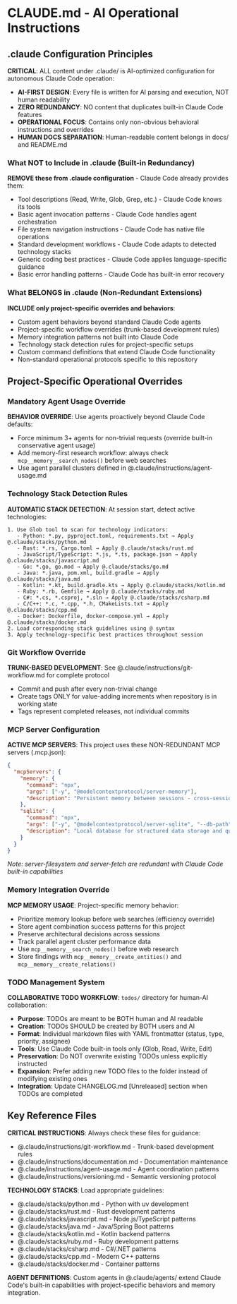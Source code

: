 # CLAUDE.md - AI Operational Instructions

## .claude Configuration Principles

**CRITICAL**: ALL content under .claude/ is AI-optimized configuration for autonomous Claude Code operation:

- **AI-FIRST DESIGN**: Every file is written for AI parsing and execution, NOT human readability
- **ZERO REDUNDANCY**: NO content that duplicates built-in Claude Code features
- **OPERATIONAL FOCUS**: Contains only non-obvious behavioral instructions and overrides
- **HUMAN DOCS SEPARATION**: Human-readable content belongs in docs/ and README.md

### What NOT to Include in .claude (Built-in Redundancy)
**REMOVE these from .claude configuration** - Claude Code already provides them:
- Tool descriptions (Read, Write, Glob, Grep, etc.) - Claude Code knows its tools
- Basic agent invocation patterns - Claude Code handles agent orchestration  
- File system navigation instructions - Claude Code has native file operations
- Standard development workflows - Claude Code adapts to detected technology stacks
- Generic coding best practices - Claude Code applies language-specific guidance
- Basic error handling patterns - Claude Code has built-in error recovery

### What BELONGS in .claude (Non-Redundant Extensions)
**INCLUDE only project-specific overrides and behaviors**:
- Custom agent behaviors beyond standard Claude Code agents
- Project-specific workflow overrides (trunk-based development rules)
- Memory integration patterns not built into Claude Code
- Technology stack detection rules for project-specific setups
- Custom command definitions that extend Claude Code functionality
- Non-standard operational protocols specific to this repository

## Project-Specific Operational Overrides

### Mandatory Agent Usage Override
**BEHAVIOR OVERRIDE**: Use agents proactively beyond Claude Code defaults:
- Force minimum 3+ agents for non-trivial requests (override built-in conservative agent usage)
- Add memory-first research workflow: always check `mcp__memory__search_nodes()` before web searches
- Use agent parallel clusters defined in @.claude/instructions/agent-usage.md

### Technology Stack Detection Rules
**AUTOMATIC STACK DETECTION**: At session start, detect active technologies:
```
1. Use Glob tool to scan for technology indicators:
   - Python: *.py, pyproject.toml, requirements.txt → Apply @.claude/stacks/python.md
   - Rust: *.rs, Cargo.toml → Apply @.claude/stacks/rust.md
   - JavaScript/TypeScript: *.js, *.ts, package.json → Apply @.claude/stacks/javascript.md
   - Go: *.go, go.mod → Apply @.claude/stacks/go.md
   - Java: *.java, pom.xml, build.gradle → Apply @.claude/stacks/java.md
   - Kotlin: *.kt, build.gradle.kts → Apply @.claude/stacks/kotlin.md
   - Ruby: *.rb, Gemfile → Apply @.claude/stacks/ruby.md
   - C#: *.cs, *.csproj, *.sln → Apply @.claude/stacks/csharp.md
   - C/C++: *.c, *.cpp, *.h, CMakeLists.txt → Apply @.claude/stacks/cpp.md
   - Docker: Dockerfile, docker-compose.yml → Apply @.claude/stacks/docker.md
2. Load corresponding stack guidelines using @ syntax
3. Apply technology-specific best practices throughout session
```

### Git Workflow Override
**TRUNK-BASED DEVELOPMENT**: See @.claude/instructions/git-workflow.md for complete protocol
- Commit and push after every non-trivial change
- Create tags ONLY for value-adding increments when repository is in working state
- Tags represent completed releases, not individual commits

### MCP Server Configuration
**ACTIVE MCP SERVERS**: This project uses these NON-REDUNDANT MCP servers (.mcp.json):
```json
{
  "mcpServers": {
    "memory": {
      "command": "npx",
      "args": ["-y", "@modelcontextprotocol/server-memory"],
      "description": "Persistent memory between sessions - cross-session context and learning"
    },
    "sqlite": {
      "command": "npx",
      "args": ["-y", "@modelcontextprotocol/server-sqlite", "--db-path", "./project.db"],
      "description": "Local database for structured data storage and queries"
    }
  }
}
```
*Note: server-filesystem and server-fetch are redundant with Claude Code built-in capabilities*

### Memory Integration Override
**MCP MEMORY USAGE**: Project-specific memory behavior:
- Prioritize memory lookup before web searches (efficiency override)
- Store agent combination success patterns for this project
- Preserve architectural decisions across sessions
- Track parallel agent cluster performance data
- Use `mcp__memory__search_nodes()` before web research
- Store findings with `mcp__memory__create_entities()` and `mcp__memory__create_relations()`

### TODO Management System
**COLLABORATIVE TODO WORKFLOW**: `todos/` directory for human-AI collaboration:
- **Purpose**: TODOs are meant to be BOTH human and AI readable
- **Creation**: TODOs SHOULD be created by BOTH users and AI
- **Format**: Individual markdown files with YAML frontmatter (status, type, priority, assignee)
- **Tools**: Use Claude Code built-in tools only (Glob, Read, Write, Edit)
- **Preservation**: Do NOT overwrite existing TODOs unless explicitly instructed
- **Expansion**: Prefer adding new TODO files to the folder instead of modifying existing ones
- **Integration**: Update CHANGELOG.md [Unreleased] section when TODOs are completed

## Key Reference Files

**CRITICAL INSTRUCTIONS**: Always check these files for guidance:
- @.claude/instructions/git-workflow.md - Trunk-based development rules
- @.claude/instructions/documentation.md - Documentation maintenance
- @.claude/instructions/agent-usage.md - Agent coordination patterns  
- @.claude/instructions/versioning.md - Semantic versioning protocol

**TECHNOLOGY STACKS**: Load appropriate guidelines:
- @.claude/stacks/python.md - Python with uv development
- @.claude/stacks/rust.md - Rust development patterns
- @.claude/stacks/javascript.md - Node.js/TypeScript patterns
- @.claude/stacks/java.md - Java/Spring Boot patterns
- @.claude/stacks/kotlin.md - Kotlin backend patterns
- @.claude/stacks/ruby.md - Ruby development patterns
- @.claude/stacks/csharp.md - C#/.NET patterns
- @.claude/stacks/cpp.md - Modern C++ patterns
- @.claude/stacks/docker.md - Container patterns

**AGENT DEFINITIONS**: Custom agents in @.claude/agents/ extend Claude Code's built-in capabilities with project-specific behaviors and memory integration.